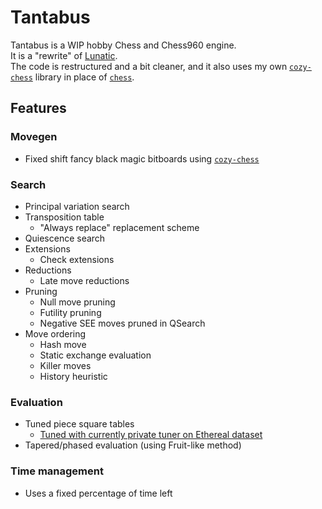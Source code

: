 # Tantabus
Tantabus is a WIP hobby Chess and Chess960 engine.<br>
It is a "rewrite" of [Lunatic](https://github.com/analog-hors/lunatic).<br>
The code is restructured and a bit cleaner, and it also uses my own [`cozy-chess`](https://github.com/analog-hors/cozy-chess) library in place of [`chess`](https://github.com/jordanbray/chess).

## Features
### Movegen
- Fixed shift fancy black magic bitboards using [`cozy-chess`](https://github.com/analog-hors/cozy-chess)
### Search
- Principal variation search
- Transposition table
    - "Always replace" replacement scheme
- Quiescence search
- Extensions
    - Check extensions
- Reductions
    - Late move reductions
- Pruning
    - Null move pruning
    - Futility pruning
    - Negative SEE moves pruned in QSearch
- Move ordering
    - Hash move
    - Static exchange evaluation
    - Killer moves
    - History heuristic
### Evaluation
- Tuned piece square tables
    - [Tuned with currently private tuner on Ethereal dataset](https://github.com/analog-hors/lunatic/commit/28b85304aa71e1561883cf53976496b3dbba8fd8)
- Tapered/phased evaluation (using Fruit-like method)
### Time management
- Uses a fixed percentage of time left
